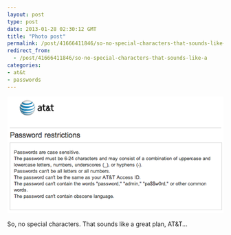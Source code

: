 ```yaml
---
layout: post
type: post
date: 2013-01-28 02:30:12 GMT
title: "Photo post"
permalink: /post/41666411846/so-no-special-characters-that-sounds-like-a
redirect_from: 
  - /post/41666411846/so-no-special-characters-that-sounds-like-a
categories:
- at&t
- passwords
---
```

![](/assets/images/tumblr_mhax0d97s01qb098no1_640.png)

So, no special characters. That sounds like a great plan, AT&T...